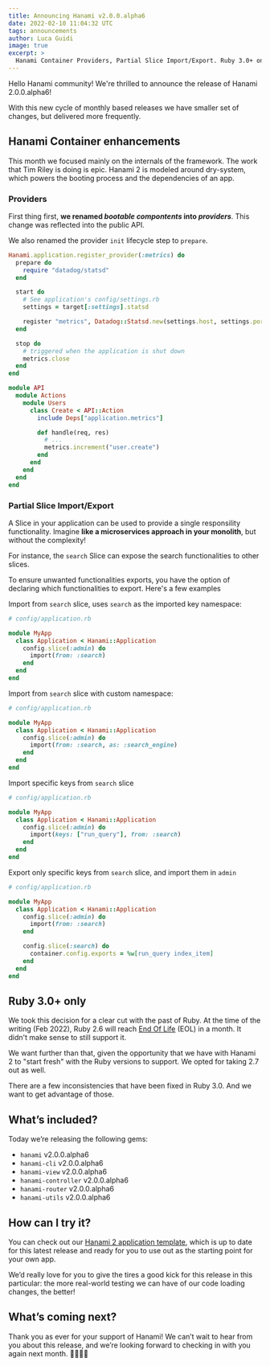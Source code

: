 ```yaml
---
title: Announcing Hanami v2.0.0.alpha6
date: 2022-02-10 11:04:32 UTC
tags: announcements
author: Luca Guidi
image: true
excerpt: >
  Hanami Container Providers, Partial Slice Import/Export. Ruby 3.0+ only.
---
```


Hello Hanami community! We're thrilled to announce the release of Hanami 2.0.0.alpha6!

With this new cycle of monthly based releases we have smaller set of changes, but delivered more frequently.

## Hanami Container enhancements

This month we focused mainly on the internals of the framework.
The work that Tim Riley is doing is epic.
Hanami 2 is modeled around dry-system, which powers the booting process and the dependencies of an app.

### Providers

First thing first, **we renamed _bootable compontents_ into _providers_**.
This change was reflected into the public API.

We also renamed the provider `init` lifecycle step to `prepare`.

```ruby
Hanami.application.register_provider(:metrics) do
  prepare do
    require "datadog/statsd"
  end

  start do
    # See application's config/settings.rb
    settings = target[:settings].statsd

    register "metrics", Datadog::Statsd.new(settings.host, settings.port)
  end

  stop do
    # triggered when the application is shut down
    metrics.close
  end
end
```

```ruby
module API
  module Actions
    module Users
      class Create < API::Action
        include Deps["application.metrics"]

        def handle(req, res)
          # ...
          metrics.increment("user.create")
        end
      end
    end
  end
end
```

### Partial Slice Import/Export

A Slice in your application can be used to provide a single responsility functionality.
Imagine **like a microservices approach in your monolith**, but without the complexity!

For instance, the `search` Slice can expose the search functionalities to other slices.

To ensure unwanted functionalities exports, you have the option of declaring which functionalities to export.
Here's a few examples

Import from `search` slice, uses `search` as the imported key namespace:

```ruby
# config/application.rb

module MyApp
  class Application < Hanami::Application
    config.slice(:admin) do
      import(from: :search)
    end
  end
end
```

Import from `search` slice with custom namespace:

```ruby
# config/application.rb

module MyApp
  class Application < Hanami::Application
    config.slice(:admin) do
      import(from: :search, as: :search_engine)
    end
  end
end
```

Import specific keys from `search` slice

```ruby
# config/application.rb

module MyApp
  class Application < Hanami::Application
    config.slice(:admin) do
      import(keys: ["run_query"], from: :search)
    end
  end
end
```

Export only specific keys from `search` slice, and import them in `admin`

```ruby
# config/application.rb

module MyApp
  class Application < Hanami::Application
    config.slice(:admin) do
      import(from: :search)
    end

    config.slice(:search) do
      container.config.exports = %w[run_query index_item]
    end
  end
end
```

## Ruby 3.0+ only

We took this decision for a clear cut with the past of Ruby.
At the time of the writing (Feb 2022), Ruby 2.6 will reach [End Of Life](https://www.ruby-lang.org/en/downloads/branches/) (EOL) in a month.
It didn't make sense to still support it.

We want further than that, given the opportunity that we have with Hanami 2 to "start fresh" with the Ruby versions to support.
We opted for taking 2.7 out as well.

There are a few inconsistencies that have been fixed in Ruby 3.0.
And we want to get advantage of those.

## What’s included?

Today we’re releasing the following gems:

- `hanami` v2.0.0.alpha6
- `hanami-cli` v2.0.0.alpha6
- `hanami-view` v2.0.0.alpha6
- `hanami-controller` v2.0.0.alpha6
- `hanami-router` v2.0.0.alpha6
- `hanami-utils` v2.0.0.alpha6

## How can I try it?

You can check out our [Hanami 2 application template](https://github.com/hanami/hanami-2-application-template), which is up to date for this latest release and ready for you to use out as the starting point for your own app.

We’d really love for you to give the tires a good kick for this release in this particular: the more real-world testing we can have of our code loading changes, the better!

## What’s coming next?

Thank you as ever for your support of Hanami! We can’t wait to hear from you about this release, and we’re looking forward to checking in with you again next month. 🙇🏻‍♂️🌸
